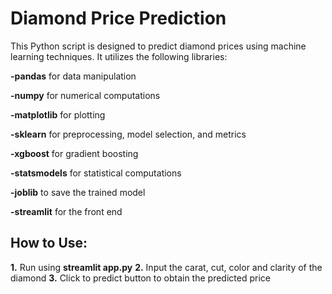 # Diamond Price Prediction

This Python script is designed to predict diamond prices using machine learning techniques. It utilizes the following libraries:

**-pandas** for data manipulation

**-numpy** for numerical computations

**-matplotlib** for plotting

**-sklearn** for preprocessing, model selection, and metrics

**-xgboost** for gradient boosting

**-statsmodels** for statistical computations

**-joblib** to save the trained model

**-streamlit** for the front end

## How to Use:

**1.** Run using **streamlit app.py**
**2.** Input the carat, cut, color and clarity of the diamond
**3.** Click to predict button to obtain the predicted price
